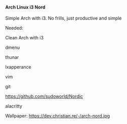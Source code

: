 #### Arch Linux i3 Nord  

Simple Arch with i3. No frills, just productive and simple

Needed:

Clean Arch with i3

dmenu

thunar

lxapperance

vim

git

https://github.com/sudoworld/Nordic

alacritty

Wallpaper: https://dev.christian.re/-/arch-nord.jpg


